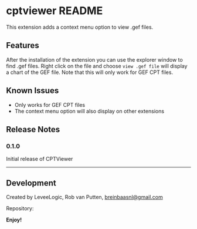 # cptviewer README

This extension adds a context menu option to view .gef files.

## Features

After the installation of the extension you can use the explorer window to find .gef files. Right click on the file and choose `view .gef file` will display a chart of the GEF file. Note that this will only work for GEF CPT files. 

## Known Issues

* Only works for GEF CPT files
* The context menu option will also display on other extensions

## Release Notes

### 0.1.0

Initial release of CPTViewer

---

## Development

Created by LeveeLogic, Rob van Putten, breinbaasnl@gmail.com

Repository: 

**Enjoy!**
